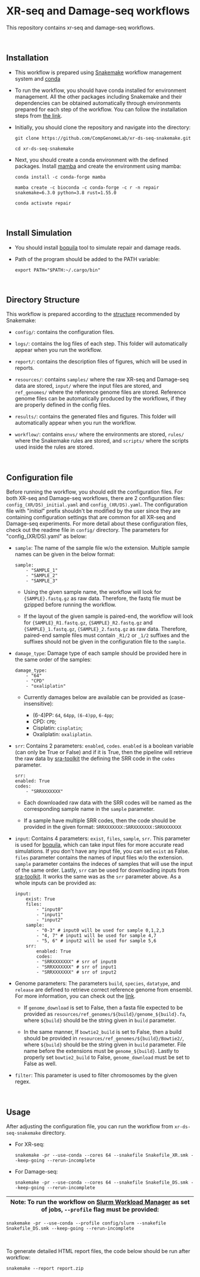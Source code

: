 # XR-seq and Damage-seq workflows

This repository contains xr-seq and damage-seq workflows.  

<br>

## Installation

- This workflow is prepared using 
[Snakemake](https://snakemake.readthedocs.io/en/stable/) workflow management 
system and [conda](https://docs.conda.io/en/latest/)

- To run the workflow, you should have conda installed for environment 
management. All the other packages including Snakemake and their dependencies 
can be obtained automatically through environments prepared for each step of 
the workflow. You can follow the installation steps from 
[the link](https://docs.conda.io/projects/conda/en/latest/user-guide/install/download.html).

- Initially, you should clone the repository and navigate into the directory: 

    ```
    git clone https://github.com/CompGenomeLab/xr-ds-seq-snakemake.git
        
    cd xr-ds-seq-snakemake
    ```

- Next, you should create a conda environment with the defined packages. 
Install [mamba](https://mamba.readthedocs.io/en/latest/) 
and create the environment using mamba:

    ```
    conda install -c conda-forge mamba

    mamba create -c bioconda -c conda-forge -c r -n repair snakemake=6.3.0 python=3.8 rust=1.55.0

    conda activate repair
    ```

<br>

## Install Simulation

- You should install [boquila](https://github.com/CompGenomeLab/boquila) 
tool to simulate repair and damage reads.

- Path of the program should be added to the PATH variable:

    ```
    export PATH="$PATH:~/.cargo/bin"
    ```

<br>

## Directory Structure

This workflow is prepared according to the 
[structure](https://snakemake.readthedocs.io/en/stable/snakefiles/deployment.html) 
recommended by Snakemake: 

- `config/`: contains the configuration files.

- `logs/`: contains the log files of each step. 
This folder will automatically appear when you run the workflow.

- `report/`: contains the description files of figures,
which will be used in reports.

- `resources/`: contains `samples/` where the raw XR-seq and Damage-seq data 
are stored, `input/` where the input files are stored, 
and `ref_genomes/` where the reference genome files are stored. 
Reference genome files can be automatically produced by the workflows, 
if they are properly defined in the config files.  

- `results/`: contains the generated files and figures. 
This folder will automatically appear when you run the workflow.

- `workflow/`: contains `envs/` where the environments are stored, 
`rules/` where the Snakemake rules are stored, and 
`scripts/` where the scripts used inside the rules are stored. 

<br>

## Configuration file

Before running the workflow, you should edit the configuration files. 
For both XR-seq and Damage-seq workflows, there are 2 configuration files: 
`config_(XR/DS)_initial.yaml` and `config_(XR/DS).yaml`. 
The configuration file with "_initial_" prefix shouldn't be modified 
by the user since they are containing configuration settings 
that are common for all XR-seq and Damage-seq experiments. 
For more detail about these configuration files, 
check out the readme file in `config/` directory. 
The parameters for "config_(XR/DS).yaml" as below:

- `sample`: The name of the sample file w/o the extension. 
Multiple sample names can be given in the below format:

    ```
    sample: 
        - "SAMPLE_1"
        - "SAMPLE_2"
        - "SAMPLE_3"
    ```

    - Using the given sample name, the workflow will look for 
    `{SAMPLE}.fastq.gz` as raw data. 
    Therefore, the fastq file must be gzipped before running the workflow.

    - If the layout of the given sample is paired-end, 
    the workflow will look for 
    `{SAMPLE}_R1.fastq.gz`, `{SAMPLE}_R2.fastq.gz` and 
    `{SAMPLE}_1.fastq.gz`, `{SAMPLE}_2.fastq.gz` as raw data.
    Therefore, paired-end sample files must contain `_R1/2` or `_1/2` suffixes and 
    the suffixes should not be given in the configuration file to the `sample`.

- `damage_type`: Damage type of each sample should be provided here in the 
same order of the samples:

    ```
    damage_type: 
        - "64"
        - "CPD"
        - "oxaliplatin"
    ```

    - Currently damages below are available can be provided as (case-insensitive):

        - (6-4)PP: `64`, `64pp`, `(6-4)pp`, `6-4pp`;
        - CPD: `CPD`;
        - Cisplatin: `cisplatin`;
        - Oxaliplatin: `oxaliplatin`.

- `srr`: Contains 2 parameters: `enabled`, `codes`. `enabled` is a boolean 
variable (can only be True or False) and if it is True, then the pipeline will
retrieve the raw data by [sra-toolkit](https://trace.ncbi.nlm.nih.gov/Traces/sra/sra.cgi?view=toolkit_doc) 
the defining the SRR code in the `codes` parameter. 

    ```
    srr: 
    enabled: True
    codes:
        - "SRRXXXXXXX"
    ```

    - Each downloaded raw data with the SRR codes will be named as the 
    corresponding sample name in the `sample` parameter.  

    - If a sample have multiple SRR codes, then the code should be provided in 
    the given format: `SRRXXXXXXX:SRRXXXXXXX:SRRXXXXXXX` 

- `input`: Contains 4 parameters: `exist`, `files`, `sample`, `srr`. This parameter is used for [boquila](https://github.com/CompGenomeLab/boquila), which can take input files for more accurate read simulations. If you don't have any input file, you can set `exist` as False. `files` parameter contains the names of input files w/o the extension. `sample` parameter contains the indeces of samples that will use the input of the same order. Lastly, `srr` can be used for downloading inputs from [sra-toolkit](https://trace.ncbi.nlm.nih.gov/Traces/sra/sra.cgi?view=toolkit_doc). It works the same was as the `srr` parameter above. As a whole inputs can be provided as:

    ```
    input:
        exist: True
        files:
            - "input0"
            - "input1"
            - "input2"  
        sample: 
            - "0-3" # input0 will be used for sample 0,1,2,3
            - "4, 7" # input1 will be used for sample 4,7
            - "5, 6" # input2 will be used for sample 5,6
        srr: 
            enabled: True
            codes:
            - "SRRXXXXXXX" # srr of input0
            - "SRRXXXXXXX" # srr of input1
            - "SRRXXXXXXX" # srr of input2
    ```

- Genome parameters: The parameters `build`, `species`, `datatype`, 
and `release` are defined to retrieve correct reference genome from ensembl. 
For more information, you can check out the 
[link](https://snakemake-wrappers.readthedocs.io/en/stable/wrappers/reference/ensembl-sequence.html). 

    - If `genome_download` is set to False, then a fasta file expected to be 
    provided as `resources/ref_genomes/${build}/genome_${build}.fa`, where 
    `${build}` should be the string given in `build` parameter. 
    
    - In the same manner, If `bowtie2_build` is set to False, 
    then a build should be provided in `resources/ref_genomes/${build}/Bowtie2/`, 
    where `${build}` should be the string given in `build` parameter. 
    File name before the extensions must be `genome_${build}`. Lastly to 
    properly set `bowtie2_build` to False, `genome_download` must be set 
    to False as well.

- `filter`: This parameter is used to filter chromosomes by the given regex.

<br>

## Usage

After adjusting the configuration file, you can run the workflow 
from `xr-ds-seq-snakemake` directory.

- For XR-seq:

    ```
    snakemake -pr --use-conda --cores 64 --snakefile Snakefile_XR.smk --keep-going --rerun-incomplete 
    ```

- For Damage-seq:

    ```
    snakemake -pr --use-conda --cores 64 --snakefile Snakefile_DS.smk --keep-going --rerun-incomplete 
    ```
| Note: To run the workflow on [Slurm Workload Manager](https://slurm.schedmd.com/srun.html) as set of jobs, `--profile` flag must be provided: |  
| --- |
    snakemake -pr --use-conda --profile config/slurm --snakefile Snakefile_DS.smk --keep-going --rerun-incomplete 

<br>

To generate detailed HTML report files, 
the code below should be run after workflow:

```
snakemake --report report.zip
```
